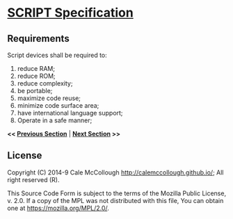 # [SCRIPT Specification](./readme.md)

## Requirements

Script devices shall be required to:

1. reduce RAM;
2. reduce ROM;
3. reduce complexity;
4. be portable;
5. maximize code reuse;
6. minimize code surface area;
7. have international language support;
8. Operate in a safe manner;

**<< [Previous Section](.md)** | **[Next Section](.md) >>**

## License

Copyright (C) 2014-9 Cale McCollough <http://calemccollough.github.io/>; All right reserved (R).

This Source Code Form is subject to the terms of the Mozilla Public License, v. 2.0. If a copy of the MPL was not distributed with this file, You can obtain one at <https://mozilla.org/MPL/2.0/>.
